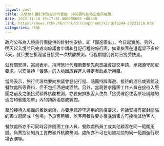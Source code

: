 ```yaml
---
layout: post
title: 入境旅行團針對性安排今實施　持黃碼可到特定處所用膳
date: 2022-11-18 19:17:31.000000000 +08:00
link: https://news.rthk.hk/rthk/ch/component/k2/1676244-20221118.htm
categories: rthk
---
```


政府公布為入境旅行團提供的針對性安排，即「團進團出」，今日起實施。另外，明天起入境並已完成向旅議會申請和登記行程的旅行團，如果旅客在港逗留不多於4天，就只要在抵港當日接受一次核酸檢測，行程期間仍要每日接受快測。

就有關安排，當局表示，持牌旅行代理商要預先向旅議會提交申請，承諾遵守防疫要求，以安排持「黃碼」的入境團旅客進入特定餐飲處所用膳。

當局表示，旅行代理商要向旅議會登記行程、隨團持牌導遊、接待的酒店或賓館及餐飲處所等資料，但不包括酒吧或酒館。另外，當局要求隨團工作人員在接待入境團之前及之後接受額外核酸檢測，亦要安排旅客入住為「接受確診住客原址隔離的酒店和賓館名單」內的持牌酒店或賓館。

至於接待入境團的餐飲處所，亦要承諾遵守適用的防疫要求，包括安排有密封間隔的獨立房間或「包場」予旅客用膳，旅客用餐後要亦徹底消毒方可接待其他客人。

餐飲處所亦不可同時容許隨團工作人員、餐飲處所員工或其他顧客在同一範圍用膳。負責招待的員工要做額外核酸檢測，處所亦不可在用膳期間的同一範圍進行現場表演等。

